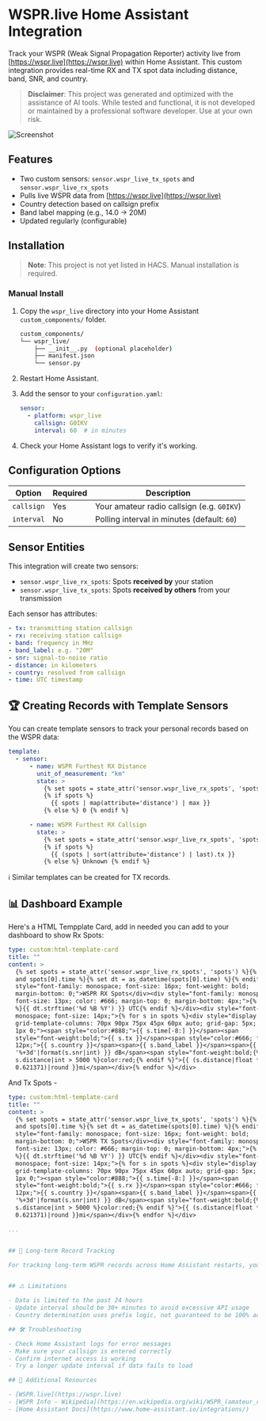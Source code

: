 # WSPR.live Home Assistant Integration

Track your WSPR (Weak Signal Propagation Reporter) activity live from [https://wspr.live](https://wspr.live) within Home Assistant. This custom integration provides real-time RX and TX spot data including distance, band, SNR, and country.

> **Disclaimer**: This project was generated and optimized with the assistance of AI tools. While tested and functional, it is not developed or maintained by a professional software developer. Use at your own risk.

![Screenshot](https://github.com/user-attachments/assets/9e779a75-6a25-47ac-9a92-a4e5591c5ad4)

## Features

- Two custom sensors: `sensor.wspr_live_tx_spots` and `sensor.wspr_live_rx_spots`
- Pulls live WSPR data from [https://wspr.live](https://wspr.live)
- Country detection based on callsign prefix
- Band label mapping (e.g., 14.0 → 20M)
- Updated regularly (configurable)

## Installation

> **Note**: This project is not yet listed in HACS. Manual installation is required.

### Manual Install

1. Copy the `wspr_live` directory into your Home Assistant `custom_components/` folder.

    ```bash
    custom_components/
    └── wspr_live/
        ├── __init__.py  (optional placeholder)
        ├── manifest.json
        └── sensor.py
    ```

2. Restart Home Assistant.

3. Add the sensor to your `configuration.yaml`:

    ```yaml
    sensor:
      - platform: wspr_live
        callsign: G0IKV
        interval: 60  # in minutes
    ```

4. Check your Home Assistant logs to verify it's working.

## Configuration Options

| Option     | Required | Description                                      |
|------------|----------|--------------------------------------------------|
| `callsign` | Yes      | Your amateur radio callsign (e.g. `G0IKV`)       |
| `interval` | No       | Polling interval in minutes (default: `60`)     |

## Sensor Entities

This integration will create two sensors:

- `sensor.wspr_live_rx_spots`: Spots **received by** your station
- `sensor.wspr_live_tx_spots`: Spots **received by others** from your transmission

Each sensor has attributes:

```yaml
- tx: transmitting station callsign
- rx: receiving station callsign
- band: frequency in MHz
- band_label: e.g. "20M"
- snr: signal-to-noise ratio
- distance: in kilometers
- country: resolved from callsign
- time: UTC timestamp
```

## 🏆 Creating Records with Template Sensors

You can create template sensors to track your personal records based on the WSPR data:

```yaml
template:
  - sensor:
      - name: WSPR Furthest RX Distance
        unit_of_measurement: "km"
        state: >
          {% set spots = state_attr('sensor.wspr_live_rx_spots', 'spots') %}
          {% if spots %}
            {{ spots | map(attribute='distance') | max }}
          {% else %} 0 {% endif %}

      - name: WSPR Furthest RX Callsign
        state: >
          {% set spots = state_attr('sensor.wspr_live_rx_spots', 'spots') %}
          {% if spots %}
            {{ (spots | sort(attribute='distance') | last).tx }}
          {% else %} Unknown {% endif %}
```

ℹ️ Similar templates can be created for TX records.

## 📊 Dashboard Example

Here's a HTML Tempplate Card, add in needed you can add to your dashboard to show Rx Spots:

```yaml
type: custom:html-template-card
title: ""
content: >
  {% set spots = state_attr('sensor.wspr_live_rx_spots', 'spots') %}{% if spots
  and spots[0].time %}{% set dt = as_datetime(spots[0].time) %}{% endif %}<div
  style="font-family: monospace; font-size: 16px; font-weight: bold;
  margin-bottom: 0;">WSPR RX Spots</div><div style="font-family: monospace;
  font-size: 13px; color: #666; margin-top: 0; margin-bottom: 4px;">{% if dt
  %}{{ dt.strftime('%d %B %Y') }} UTC{% endif %}</div><div style="font-family:
  monospace; font-size: 14px;">{% for s in spots %}<div style="display: grid;
  grid-template-columns: 70px 90px 75px 45px 60px auto; grid-gap: 5px; margin:
  1px 0;"><span style="color:#888;">{{ s.time[-8:] }}</span><span
  style="font-weight:bold;">{{ s.tx }}</span><span style="color:#666; font-size:
  12px;">{{ s.country }}</span><span>{{ s.band_label }}</span><span>{{
  '%+3d'|format(s.snr|int) }} dB</span><span style="font-weight:bold;{% if
  s.distance|int > 5000 %}color:red;{% endif %}">{{ (s.distance|float *
  0.621371)|round }}mi</span></div>{% endfor %}</div>

```

And Tx Spots - 

```yaml
type: custom:html-template-card
title: ""
content: >
  {% set spots = state_attr('sensor.wspr_live_tx_spots', 'spots') %}{% if spots
  and spots[0].time %}{% set dt = as_datetime(spots[0].time) %}{% endif %}<div
  style="font-family: monospace; font-size: 16px; font-weight: bold;
  margin-bottom: 0;">WSPR TX Spots</div><div style="font-family: monospace;
  font-size: 13px; color: #666; margin-top: 0; margin-bottom: 4px;">{% if dt
  %}{{ dt.strftime('%d %B %Y') }} UTC{% endif %}</div><div style="font-family:
  monospace; font-size: 14px;">{% for s in spots %}<div style="display: grid;
  grid-template-columns: 70px 90px 75px 45px 60px auto; grid-gap: 5px; margin:
  1px 0;"><span style="color:#888;">{{ s.time[-8:] }}</span><span
  style="font-weight:bold;">{{ s.rx }}</span><span style="color:#666; font-size:
  12px;">{{ s.country }}</span><span>{{ s.band_label }}</span><span>{{
  '%+3d'|format(s.snr|int) }} dB</span><span style="font-weight:bold;{% if
  s.distance|int > 5000 %}color:red;{% endif %}">{{ (s.distance|float *
  0.621371)|round }}mi</span></div>{% endfor %}</div>

...


## 🧠 Long-term Record Tracking

For tracking long-term WSPR records across Home Assistant restarts, you can use `input_number` and `input_text` helpers with automations.


## ⚠️ Limitations

- Data is limited to the past 24 hours
- Update interval should be 30+ minutes to avoid excessive API usage
- Country determination uses prefix logic, not guaranteed to be 100% accurate

## 🛠️ Troubleshooting

- Check Home Assistant logs for error messages
- Make sure your callsign is entered correctly
- Confirm internet access is working
- Try a longer update interval if data fails to load

## 🔗 Additional Resources

- [WSPR.live](https://wspr.live)
- [WSPR Info - Wikipedia](https://en.wikipedia.org/wiki/WSPR_(amateur_radio_software))
- [Home Assistant Docs](https://www.home-assistant.io/integrations/)
